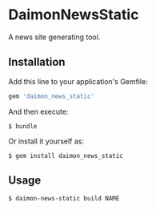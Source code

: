 # DaimonNewsStatic

A news site generating tool.

## Installation

Add this line to your application's Gemfile:

```ruby
gem 'daimon_news_static'
```

And then execute:

    $ bundle

Or install it yourself as:

    $ gem install daimon_news_static

## Usage

    $ daimon-news-static build NAME

